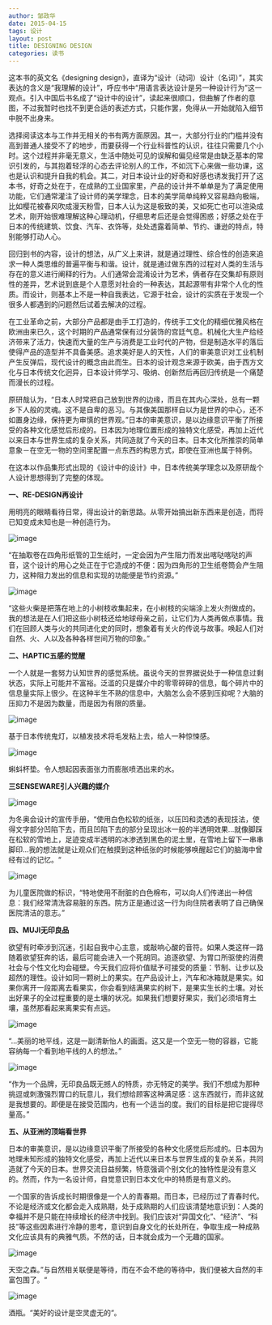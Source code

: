 ```yaml
---
author: 邹政华
date: 2015-04-15
tags: 设计
layout: post
title: DESIGNING DESIGN
categories: 读书
---
```




这本书的英文名《designing design》，直译为“设计（动词）设计（名词）”，其实表达的含义是“我理解的设计”，呼应书中“用语言表达设计是另一种设计行为”这一观点。引入中国后书名成了“设计中的设计”，读起来很顺口，但曲解了作者的意图，不过我暂时也找不到更合适的表述方式，只能作罢，免得从一开始就陷入细节中脱不出身来。


选择阅读这本与工作并无相关的书有两方面原因。其一，大部分行业的门槛并没有高到普通人接受不了的地步，而要获得一个行业科普性的认识，往往只需要几个小时。这个过程并非毫无意义，生活中随处可见的误解和偏见经常是由缺乏基本的常识引发的，与其抱着轻浮的心态去评论别人的工作，不如沉下心来做一些功课，这也是认识和提升自我的机会。其二，对日本设计业的好奇和好感也诱发我打开了这本书，好奇之处在于，在成熟的工业国家里，产品的设计并不单单是为了满足使用功能，它们通常灌注了设计师的美学理念，日本的美学简单纯粹又容易趋向极端，比如樱花被春风吹成漫天粉雪，日本人认为这是极致的美，又如死亡也可以渲染成艺术，刚开始很难理解这种心理动机，仔细思考后还是会觉得困惑；好感之处在于日本的传统建筑、饮食、汽车、衣饰等，处处透露着简单、节约、谦逊的特点，特别能够打动人心。


回归到书的内容，设计的想法，从广义上来讲，就是通过理性、综合性的创造来追求一种人类思维的普遍平衡与和谐。设计，就是通过做东西的过程对人类的生活与存在的意义进行阐释的行为。人们通常会混淆设计为艺术，俩者存在交集却有原则性的差异，艺术说到底是个人意愿对社会的一种表达，其起源带有非常个人化的性质。而设计，则基本上不是一种自我表达，它源于社会，设计的实质在于发现一个很多人都遇到的问题然后试着去解决的过程。


在工业革命之前，大部分产品都是由手工打造的，传统手工文化的精细优雅风格在欧洲由来已久，这个时期的产品通常保有过分装饰的宫廷气息。机械化大生产给经济带来了活力，快速而大量的生产与消费是工业时代的产物，但是制造水平的落后使得产品的造型并不具备美感。追求美好是人的天性，人们的审美意识对工业机制产生反弹后，现代设计的概念由此而生。日本的设计观念来源于欧美，由于西方文化与日本传统文化迥异，日本设计师学习、吸纳、创新然后再回归传统是一个痛楚而漫长的过程。


原研哉认为，“日本人时常把自己放到世界的边缘，而且在其内心深处，总有一颗乡下人般的灵魂。这不是自卑的恶习。与其像美国那样自以为是世界的中心，还不如置身边缘，保持更为审慎的世界观。”日本的审美意识，是以边缘意识平衡了所接受的各种文化感觉后形成的。日本因为地理位置形成的独特文化感受，再加上近代以来日本与世界生成的复杂关系，共同造就了今天的日本。日本文化所推崇的简单意象－在空无一物的空间里配置一点东西的构思方式，即使在亚洲也属于特例。


在这本以作品集形式出现的《设计中的设计》中，日本传统美学理念以及原研哉个人设计思想得到了完整的体现。


**一、RE-DESIGN再设计**

用明亮的眼睛看待日常，得出设计的新思路。从零开始搞出新东西来是创造，而将已知变成未知也是一种创造行为。

![image](/images/2015/2015-04-15-01－roll_paper.jpeg)


“在抽取卷在四角形纸管的卫生纸时，一定会因为产生阻力而发出喀哒喀哒的声音，这个设计的用心之处正在于它造成的不便：因为四角形的卫生纸卷筒会产生阻力，这种阻力发出的信息和实现的功能便是节约资源。”

![image](/images/2015/2015-04-15-02-match.jpeg)

“这些火柴是把落在地上的小树枝收集起来，在小树枝的尖端涂上发火剂做成的。我的想法是在人们把这些小树枝还给地球母亲之前，让它们为人类再做点事情。我们在回顾人类与火的共同进化史的同时，想象着有关火的传说与故事。唤起人们对自然、火、人以及各种各样世间万物的印象。”


**二、HAPTIC五感的觉醒**


一个人就是一套努力认知世界的感觉系统。虽说今天的世界据说处于一种信息过剩状态，实际上可能并不富裕。泛滥的只是媒介中的零零碎碎的信息，每个碎片中的信息量实际上很少。在这种半生不熟的信息中，大脑怎么会不感到压抑呢？大脑的压抑力不是因为数量，而是因为有限的质量。

![image](/images/2015/2015-04-15-03-ghost_lamp.jpg)



基于日本传统鬼灯，以植发技术将毛发粘上去，给人一种惊悚感。


![image](/images/2015/2015-04-15-04-tadpole.jpeg)

蝌蚪杯垫。令人想起因表面张力而膨胀喷洒出来的水。


**三SENSEWARE引人兴趣的媒介**



![image](/images/2015/2015-04-15-05-book.jpg)

为冬奥会设计的宣传手册，“使用白色松软的纸张，以压凹和烫透的表现技法，使得文字部分凹陷下去，而且凹陷下去的部分呈现出冰一般的半透明效果…就像脚踩在松软的雪地上，足迹变成半透明的冰渗透到黑色的泥土里，在雪地上留下一串串脚印...我的想法就是让观众们在触摸到这种纸张的时候能够唤醒起它们的脑海中曾经有过的记忆。“


![image](/images/2015/2015-04-15-06-sign.jpg)



为儿童医院做的标识，“特地使用不耐脏的白色棉布，可以向人们传递出一种信息：我们经常清洗容易脏的东西。院方正是通过这一行为向住院者表明了自己确保医院清洁的意志。”



**四、MUJI无印良品**

欲望有时牵涉到沉迷，引起自我中心主意，或敲响心酸的音符。如果人类这样一路随着欲望狂奔的话，最后可能会进入一个死胡同。追逐欲望、为胃口所驱使的消费社会与个性文化均会碰壁。今天我们应将价值赋予可接受的质量：节制、让步以及超然的理性。设计如同一颗树上的果实。在产品设计上，汽车和冰箱就是果实。如果你离开一段距离去看果实，你会看到结满果实的树下，是果实生长的土壤。对长出好果子的全过程重要的是土壤的状况。如果我们想要好果实，我们必须培育土壤，虽然那看起来离果实有点远。

![image](/images/2015/2015-04-15-07-the_horizon.jpg)


“...美丽的地平线，这是一副清新怡人的画面。这又是一个空无一物的容器，它能容纳每一个看到地平线的人的想法。”


![image](/images/2015/2015-04-15-08-muji.jpg)


“作为一个品牌，无印良品既无撼人的特质，亦无特定的美学。我们不想成为那种挑逗或刺激强烈胃口的玩意儿，我们想给顾客这种满足感：这东西就行，而非这就是我想要的。即便是在接受范围内，也有一个适当的度。我们的目标是把它提得尽量高。”


**五、从亚洲的顶端看世界**


日本的审美意识，是以边缘意识平衡了所接受的各种文化感觉后形成的。日本因为地理未知形成的独特文化感受，再加上近代以来日本与世界生成的复杂关系，共同造就了今天的日本。世界交流日益频繁，特意强调个别文化的独特性是没有意义的。然而，作为一名设计师，自觉意识到日本文化中的特质是有意义的。


一个国家的告诉成长时期很像是一个人的青春期。而日本，已经历过了青春时代。不论是经济或文化都会走入成熟期，处于成熟期的人们应该清楚地意识到：人类的幸福并不是只能在持续增长的经济中找到。我们应该对“异国文化”、“经济”、“科技”等这些因素进行冷静的思考，意识到自身文化的长处所在，争取生成一种成熟文化应该具有的典雅气质。不然的话，日本就会成为一个无趣的国家。



![image](/images/2015/2015-04-15-09-house_in_the_sky.jpg)


天空之森。”与自然相关联便是等待，而在不会不绝的等待中，我们便被大自然的丰富包围了。“


![image](/images/2015/2015-04-15-10-bottle.jpeg)



酒瓶。“美好的设计是空灵虚无的“。




